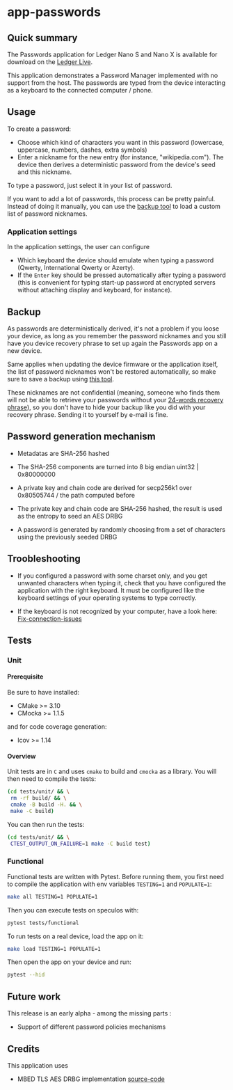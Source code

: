 # app-passwords

## Quick summary

The Passwords application for Ledger Nano S and Nano X is available for download on the [Ledger Live](https://www.ledger.com/ledger-live/download).

This application demonstrates a Password Manager implemented with no support from the host.
The passwords are typed from the device interacting as a keyboard to the connected computer / phone.

## Usage

To create a password:

- Choose which kind of characters you want in this password (lowercase, uppercase, numbers, dashes, extra symbols)
- Enter a nickname for the new entry (for instance, "wikipedia.com").
  The device then derives a deterministic password from the device's seed and this nickname.

To type a password, just select it in your list of password.

If you want to add a lot of passwords, this process can be pretty painful. Instead of doing it manually,
you can use the [backup tool](https://blog.ledger.com/passwords-backup/) to load a custom list of password nicknames.

### Application settings

In the application settings, the user can configure

- Which keyboard the device should emulate when typing a password (Qwerty, International Qwerty or Azerty).
- If the `Enter` key should be pressed automatically after typing a password
  (this is convenient for typing start-up password at encrypted servers without attaching display and keyboard, for instance).

## Backup

As passwords are deterministically derived, it's not a problem if you loose your device,
as long as you remember the password nicknames and you still have you device recovery phrase
to set up again the Passwords app on a new device.

Same applies when updating the device firmware or the application itself, the list of password nicknames
won't be restored automatically, so make sure to save a backup using [this tool](https://blog.ledger.com/passwords-backup/).

These nicknames are not confidential (meaning, someone who finds them will not be able to retrieve your passwords
without your [24-words recovery phrase](https://www.ledger.com/academy/crypto/what-is-a-recovery-phrase)),
so you don't have to hide your backup like you did with your recovery phrase. Sending it to yourself by e-mail is fine.

## Password generation mechanism

- Metadatas are SHA-256 hashed

- The SHA-256 components are turned into 8 big endian uint32 | 0x80000000

- A private key and chain code are derived for secp256k1 over 0x80505744 / the path computed before

- The private key and chain code are SHA-256 hashed, the result is used as the entropy to seed an AES DRBG

- A password is generated by randomly choosing from a set of characters using the previously seeded DRBG

## Troobleshooting

- If you configured a password with some charset only, and you get unwanted characters when typing it,
  check that you have configured the application with the right keyboard.
  It must be configured like the keyboard settings of your operating systems to type correctly.

- If the keyboard is not recognized by your computer, have a look here: [Fix-connection-issues](https://support.ledger.com/hc/en-us/articles/115005165269-Fix-connection-issues)

## Tests

### Unit

#### Prerequisite

Be sure to have installed:

- CMake >= 3.10
- CMocka >= 1.1.5

and for code coverage generation:

- lcov >= 1.14

#### Overview

Unit tests are in `C` and uses `cmake` to build and `cmocka` as a library.
You will then need to compile the tests:

```bash
(cd tests/unit/ && \
 rm -rf build/ && \
 cmake -B build -H. && \
 make -C build)
```

You can then run the tests:

```bash
(cd tests/unit/ && \
 CTEST_OUTPUT_ON_FAILURE=1 make -C build test)
```

### Functional

Functional tests are written with Pytest.
Before running them, you first need to compile the application with env variables `TESTING=1` and `POPULATE=1`:

```bash
make all TESTING=1 POPULATE=1
```

Then you can execute tests on speculos with:

```bash
pytest tests/functional
```

To run tests on a real device, load the app on it:

```bash
make load TESTING=1 POPULATE=1
```

Then open the app on your device and run:

```bash
pytest --hid
```

## Future work

This release is an early alpha - among the missing parts :

- Support of different password policies mechanisms

## Credits

This application uses

- MBED TLS AES DRBG implementation [source-code](https://tls.mbed.org/ctr-drbg-source-code)
